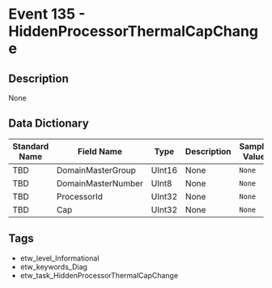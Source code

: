 # Event 135 - HiddenProcessorThermalCapChange

## Description
None

## Data Dictionary
|Standard Name|Field Name|Type|Description|Sample Value|
|---|---|---|---|---|
|TBD|DomainMasterGroup|UInt16|None|`None`|
|TBD|DomainMasterNumber|UInt8|None|`None`|
|TBD|ProcessorId|UInt32|None|`None`|
|TBD|Cap|UInt32|None|`None`|

## Tags
* etw_level_Informational
* etw_keywords_Diag
* etw_task_HiddenProcessorThermalCapChange